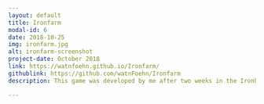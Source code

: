 ```yaml
---
layout: default
title: Ironfarm
modal-id: 6
date: 2018-10-25
img: ironfarm.jpg
alt: ironfarm-screenshot
project-date: October 2018
link: https://watnfoehn.github.io/Ironfarm/
githublink: https://github.com/watnFoehn/Ironfarm
description: This game was developed by me after two weeks in the Ironhack Bootcamp. It's build with jQuery, JavaScript, HTML and CSS. It's controlled with arrow keys and control.

---
```

